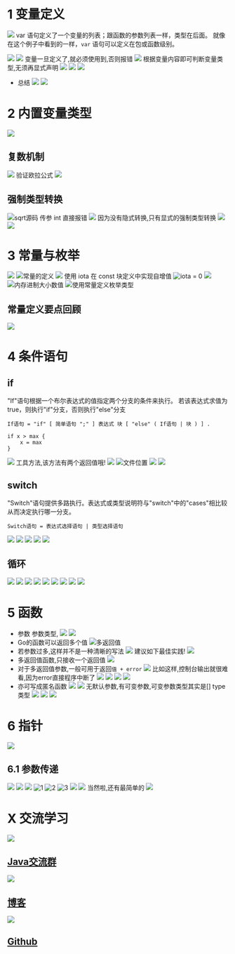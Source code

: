 # 1 变量定义
![](https://upload-images.jianshu.io/upload_images/4685968-dcc545a0c25312cd.png?imageMogr2/auto-orient/strip%7CimageView2/2/w/1240)
var 语句定义了一个变量的列表；跟函数的参数列表一样，类型在后面。
就像在这个例子中看到的一样，`var` 语句可以定义在包或函数级别。

![](https://upload-images.jianshu.io/upload_images/4685968-c761b0b8887cb33b.png?imageMogr2/auto-orient/strip%7CimageView2/2/w/1240)
![](https://upload-images.jianshu.io/upload_images/4685968-24cbfe3978b0a256.png?imageMogr2/auto-orient/strip%7CimageView2/2/w/1240)
变量一旦定义了,就必须使用到,否则报错
![](https://upload-images.jianshu.io/upload_images/4685968-d9849076af8bd39e.png?imageMogr2/auto-orient/strip%7CimageView2/2/w/1240)
根据变量内容即可判断变量类型,无须再显式声明
![](https://upload-images.jianshu.io/upload_images/4685968-c033e5c0f088b243.png?imageMogr2/auto-orient/strip%7CimageView2/2/w/1240)
![](https://upload-images.jianshu.io/upload_images/4685968-49d94f156dd5b46e.png?imageMogr2/auto-orient/strip%7CimageView2/2/w/1240)
![](https://upload-images.jianshu.io/upload_images/4685968-399b556331d40c82.png?imageMogr2/auto-orient/strip%7CimageView2/2/w/1240)
- 总结
![](https://upload-images.jianshu.io/upload_images/4685968-159e6852758c709a.png?imageMogr2/auto-orient/strip%7CimageView2/2/w/1240)
![](https://upload-images.jianshu.io/upload_images/4685968-d1adadf8cea48117.png?imageMogr2/auto-orient/strip%7CimageView2/2/w/1240)
# 2 内置变量类型
![](https://upload-images.jianshu.io/upload_images/4685968-ab2098c4512d04c3.png?imageMogr2/auto-orient/strip%7CimageView2/2/w/1240)
## 复数机制
![](https://upload-images.jianshu.io/upload_images/4685968-a3af538c25f3a461.png?imageMogr2/auto-orient/strip%7CimageView2/2/w/1240)
验证欧拉公式
![](https://upload-images.jianshu.io/upload_images/4685968-e316fa9f439a6702.png?imageMogr2/auto-orient/strip%7CimageView2/2/w/1240)
## 强制类型转换
![sqrt源码](https://upload-images.jianshu.io/upload_images/4685968-eb4bae006a5dee01.png?imageMogr2/auto-orient/strip%7CimageView2/2/w/1240)
传参 int 直接报错
![](https://upload-images.jianshu.io/upload_images/4685968-01e1a1da01217af9.png?imageMogr2/auto-orient/strip%7CimageView2/2/w/1240)
因为没有隐式转换,只有显式的强制类型转换
![](https://upload-images.jianshu.io/upload_images/4685968-c22fda2c24ab0e0d.png?imageMogr2/auto-orient/strip%7CimageView2/2/w/1240)
![](https://upload-images.jianshu.io/upload_images/4685968-82cd955ce6fe0838.png?imageMogr2/auto-orient/strip%7CimageView2/2/w/1240)
# 3 常量与枚举
![](https://upload-images.jianshu.io/upload_images/4685968-8de62a5eb0bf7618.png?imageMogr2/auto-orient/strip%7CimageView2/2/w/1240)
![常量的定义](https://upload-images.jianshu.io/upload_images/4685968-793b802cb1aeb54d.png?imageMogr2/auto-orient/strip%7CimageView2/2/w/1240)
![](https://upload-images.jianshu.io/upload_images/4685968-f5bd95e7786dbed5.png?imageMogr2/auto-orient/strip%7CimageView2/2/w/1240)
使用 iota 在 const 块定义中实现自增值
![iota = 0](https://upload-images.jianshu.io/upload_images/4685968-727bc25d5d409b51.png?imageMogr2/auto-orient/strip%7CimageView2/2/w/1240)
![](https://upload-images.jianshu.io/upload_images/4685968-26d00599bd2cab78.png?imageMogr2/auto-orient/strip%7CimageView2/2/w/1240)
![内存进制大小数值](https://upload-images.jianshu.io/upload_images/4685968-d052ac5984efae3f.png?imageMogr2/auto-orient/strip%7CimageView2/2/w/1240)
![使用常量定义枚举类型](https://upload-images.jianshu.io/upload_images/4685968-61754fdce22e95a2.png?imageMogr2/auto-orient/strip%7CimageView2/2/w/1240)
## 常量定义要点回顾
![](https://upload-images.jianshu.io/upload_images/4685968-38af7e8d959d8bcf.png?imageMogr2/auto-orient/strip%7CimageView2/2/w/1240)
# 4 条件语句
## if
"If"语句根据一个布尔表达式的值指定两个分支的条件来执行。 若该表达式求值为true，则执行"if"分支，否则执行"else"分支
```
If语句 = "if" [ 简单语句 ";" ] 表达式 块 [ "else" ( If语句 | 块 ) ] .
```
```
if x > max {
	x = max
}
```
![](https://upload-images.jianshu.io/upload_images/4685968-1030048192aa8c60.png?imageMogr2/auto-orient/strip%7CimageView2/2/w/1240)
工具方法,该方法有两个返回值哦!
![](https://upload-images.jianshu.io/upload_images/4685968-d455cae29784ba11.png?imageMogr2/auto-orient/strip%7CimageView2/2/w/1240)
![文件位置](https://upload-images.jianshu.io/upload_images/4685968-0f10aeb7c16461b1.png?imageMogr2/auto-orient/strip%7CimageView2/2/w/1240)
![](https://upload-images.jianshu.io/upload_images/4685968-b3966cbf6a39a7dc.png?imageMogr2/auto-orient/strip%7CimageView2/2/w/1240)
![](https://upload-images.jianshu.io/upload_images/4685968-023df8ffbbbdd0a6.png?imageMogr2/auto-orient/strip%7CimageView2/2/w/1240)
## switch
"Switch"语句提供多路执行。表达式或类型说明符与"switch"中的"cases"相比较从而决定执行哪一分支。
```
Switch语句 = 表达式选择语句 | 类型选择语句 
```
![](https://upload-images.jianshu.io/upload_images/4685968-43a05a5d91b99c5b.png?imageMogr2/auto-orient/strip%7CimageView2/2/w/1240)
![](https://upload-images.jianshu.io/upload_images/4685968-c1f3b76493c2ba18.png?imageMogr2/auto-orient/strip%7CimageView2/2/w/1240)
![](https://upload-images.jianshu.io/upload_images/4685968-aa6666c6a42f0616.png?imageMogr2/auto-orient/strip%7CimageView2/2/w/1240)
![](https://upload-images.jianshu.io/upload_images/4685968-84520d3418ef0700.png?imageMogr2/auto-orient/strip%7CimageView2/2/w/1240)
![](https://upload-images.jianshu.io/upload_images/4685968-34463d922ce507b7.png?imageMogr2/auto-orient/strip%7CimageView2/2/w/1240)
## 循环
![](https://upload-images.jianshu.io/upload_images/4685968-afd40ac5b52b975d.png?imageMogr2/auto-orient/strip%7CimageView2/2/w/1240)
![](https://upload-images.jianshu.io/upload_images/4685968-3994aac2770e4490.png?imageMogr2/auto-orient/strip%7CimageView2/2/w/1240)
![](https://upload-images.jianshu.io/upload_images/4685968-0a56457977716208.png?imageMogr2/auto-orient/strip%7CimageView2/2/w/1240)
![](https://upload-images.jianshu.io/upload_images/4685968-ead89acd1f82240d.png?imageMogr2/auto-orient/strip%7CimageView2/2/w/1240)
![](https://upload-images.jianshu.io/upload_images/4685968-12979092e66a0dc5.png?imageMogr2/auto-orient/strip%7CimageView2/2/w/1240)
![](https://upload-images.jianshu.io/upload_images/4685968-4c16122e1ce2a270.png?imageMogr2/auto-orient/strip%7CimageView2/2/w/1240)
![](https://upload-images.jianshu.io/upload_images/4685968-db220303bd7260ea.png?imageMogr2/auto-orient/strip%7CimageView2/2/w/1240)
![](https://upload-images.jianshu.io/upload_images/4685968-52430de72c205b31.png?imageMogr2/auto-orient/strip%7CimageView2/2/w/1240)
![](https://upload-images.jianshu.io/upload_images/4685968-28865bac63f52d6b.png?imageMogr2/auto-orient/strip%7CimageView2/2/w/1240)
# 5 函数
- 参数 参数类型,
![](https://upload-images.jianshu.io/upload_images/4685968-7ede8751dc54c5fc.png?imageMogr2/auto-orient/strip%7CimageView2/2/w/1240)
![](https://upload-images.jianshu.io/upload_images/4685968-341698877c01a08c.png?imageMogr2/auto-orient/strip%7CimageView2/2/w/1240)
- Go的函数可以返回多个值
![多返回值](https://upload-images.jianshu.io/upload_images/4685968-822efa5637e6f0b3.png?imageMogr2/auto-orient/strip%7CimageView2/2/w/1240)
- 若参数过多,这样并不是一种清晰的写法
![](https://upload-images.jianshu.io/upload_images/4685968-fdd54a3889db81c3.png?imageMogr2/auto-orient/strip%7CimageView2/2/w/1240)
建议如下最佳实践!
![](https://upload-images.jianshu.io/upload_images/4685968-704fe54da0cece27.png?imageMogr2/auto-orient/strip%7CimageView2/2/w/1240)
- 多返回值函数,只接收一个返回值
![](https://upload-images.jianshu.io/upload_images/4685968-c582a9c2b3fb2933.png?imageMogr2/auto-orient/strip%7CimageView2/2/w/1240)
- 对于多返回值参数,一般可用于返回`值 + error`
![](https://upload-images.jianshu.io/upload_images/4685968-c850ba0c797cd2cd.png?imageMogr2/auto-orient/strip%7CimageView2/2/w/1240)
比如这样,控制台输出就很难看,因为error直接程序中断了
![](https://upload-images.jianshu.io/upload_images/4685968-88ec2aed632194da.png?imageMogr2/auto-orient/strip%7CimageView2/2/w/1240)
![](https://upload-images.jianshu.io/upload_images/4685968-bf666abd6bf34d57.png?imageMogr2/auto-orient/strip%7CimageView2/2/w/1240)
![](https://upload-images.jianshu.io/upload_images/4685968-d3e2f0d88b15b07a.png?imageMogr2/auto-orient/strip%7CimageView2/2/w/1240)
![](https://upload-images.jianshu.io/upload_images/4685968-c5d32e7246e69988.png?imageMogr2/auto-orient/strip%7CimageView2/2/w/1240)
- 亦可写成匿名函数
![](https://upload-images.jianshu.io/upload_images/4685968-212c829f3b098030.png?imageMogr2/auto-orient/strip%7CimageView2/2/w/1240)
![](https://upload-images.jianshu.io/upload_images/4685968-50f02de0b6e82784.png?imageMogr2/auto-orient/strip%7CimageView2/2/w/1240)
无默认参数,有可变参数,可变参数类型其实是[] type 类型
![](https://upload-images.jianshu.io/upload_images/4685968-98976a75ee0cbe25.png?imageMogr2/auto-orient/strip%7CimageView2/2/w/1240)
![](https://upload-images.jianshu.io/upload_images/4685968-91c8fb4da3fff9f0.png?imageMogr2/auto-orient/strip%7CimageView2/2/w/1240)
![](https://upload-images.jianshu.io/upload_images/4685968-f516bfbbed050cf0.png?imageMogr2/auto-orient/strip%7CimageView2/2/w/1240)
#  6 指针
![](https://upload-images.jianshu.io/upload_images/4685968-48f45af0ade89920.png?imageMogr2/auto-orient/strip%7CimageView2/2/w/1240)
## 6.1 参数传递
![](https://upload-images.jianshu.io/upload_images/4685968-fae13000a0e0e46d.png?imageMogr2/auto-orient/strip%7CimageView2/2/w/1240)
![](https://upload-images.jianshu.io/upload_images/4685968-cbdaefbf665f5318.png?imageMogr2/auto-orient/strip%7CimageView2/2/w/1240)
![](https://upload-images.jianshu.io/upload_images/4685968-433a6d23da7d5e90.png?imageMogr2/auto-orient/strip%7CimageView2/2/w/1240)
![1](https://upload-images.jianshu.io/upload_images/4685968-878f29183b7cc5f2.png?imageMogr2/auto-orient/strip%7CimageView2/2/w/1240)
![2](https://upload-images.jianshu.io/upload_images/4685968-37024340d43a58eb.png?imageMogr2/auto-orient/strip%7CimageView2/2/w/1240)
![3](https://upload-images.jianshu.io/upload_images/4685968-e03a16755081e3f5.png?imageMogr2/auto-orient/strip%7CimageView2/2/w/1240)
![](https://upload-images.jianshu.io/upload_images/4685968-26869ed2467509bd.png?imageMogr2/auto-orient/strip%7CimageView2/2/w/1240)
![](https://upload-images.jianshu.io/upload_images/4685968-c7b7a157d43769e0.png?imageMogr2/auto-orient/strip%7CimageView2/2/w/1240)
当然啦,还有最简单的
![](https://upload-images.jianshu.io/upload_images/4685968-b0283ef0cae97b30.png?imageMogr2/auto-orient/strip%7CimageView2/2/w/1240)


# X 交流学习
![](https://upload-images.jianshu.io/upload_images/16782311-8d7acde57fdce062.png?imageMogr2/auto-orient/strip%7CimageView2/2/w/1240)

## [Java交流群](https://jq.qq.com/?_wv=1027&k=5UB4P1T)
![](https://upload-images.jianshu.io/upload_images/16782311-11d3533436ffbbdf.png?imageMogr2/auto-orient/strip%7CimageView2/2/w/1240)

## [博客](http://www.shishusheng.com)

![](https://upload-images.jianshu.io/upload_images/16782311-b4ec7ff8790e19a4.png?imageMogr2/auto-orient/strip%7CimageView2/2/w/1240)

## [Github](https://github.com/Wasabi1234)

